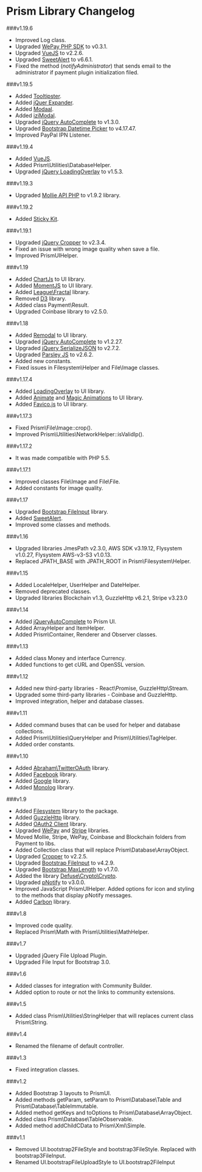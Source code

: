 Prism Library Changelog
==========================

###v1.19.6
* Improved Log class.
* Upgraded [WePay PHP SDK](https://github.com/devbridge/jQuery-Autocomplete) to v0.3.1.
* Upgraded [VueJS](https://vuejs.org/) to v2.2.6.
* Upgraded [SweetAlert](https://vuejs.org/) to v6.6.1.
* Fixed the method (_notifyAdministrator_) that sends email to the administrator if payment plugin initialization filed.

###v1.19.5
* Added [Tooltipster](http://iamceege.github.io/tooltipster/).
* Added [jQuer Expander](https://github.com/kswedberg/jquery-expander).
* Added [Modaal](http://humaan.com/modaal/).
* Added [iziModal](http://izimodal.marcelodolce.com).
* Upgraded [jQuery AutoComplete](https://github.com/devbridge/jQuery-Autocomplete) to v1.3.0.
* Upgraded [Bootstrap Datetime Picker](https://github.com/Eonasdan/bootstrap-datetimepicker) to v4.17.47.
* Improved PayPal IPN Listener.

###v1.19.4
* Added [VueJS](https://vuejs.org/).
* Added Prism\Utilities\DatabaseHelper.
* Upgraded [jQuery LoadingOverlay](http://gasparesganga.com/labs/jquery-loading-overlay/) to v1.5.3.

###v1.19.3
* Upgraded [Mollie API PHP](https://github.com/mollie/mollie-api-php) to v1.9.2 library.

###v1.19.2
* Added [Sticky Kit](http://leafo.net/sticky-kit/).

###v1.19.1
* Upgraded [jQuery Cropper](https://fengyuanchen.github.io/cropper/) to v2.3.4.
* Fixed an issue with wrong image quality when save a file.
* Improved PrismUIHelper.

###v1.19
* Added [ChartJs](http://www.chartjs.org/) to UI library.
* Added [MomentJS](http://momentjs.com/) to UI library.
* Added [League\Fractal](http://fractal.thephpleague.com/) library.
* Removed [D3](https://d3js.org/) library.
* Added class Payment\Result.
* Upgraded Coinbase library to v2.5.0.

###v1.18
* Added [Remodal](http://vodkabears.github.io/remodal/) to UI library.
* Upgraded [jQuery AutoComplete](https://github.com/devbridge/jQuery-Autocomplete) to v1.2.27.
* Upgraded [jQuery SerializeJSON](https://github.com/marioizquierdo/jquery.serializeJSON) to v2.7.2.
* Upgraded [Parsley JS](http://parsleyjs.org/) to v2.6.2.
* Added new constants.
* Fixed issues in Filesystem\Helper and File\Image classes.

###v1.17.4
* Added [LoadingOverlay](http://gasparesganga.com/labs/jquery-loading-overlay/) to UI library.
* Added [Animate](https://github.com/daneden/animate.css) and [Magic Animations](https://www.minimamente.com/example/magic_animations/) to UI library.
* Added [Favico.js](http://gasparesganga.com/labs/jquery-loading-overlay/) to UI library.

###v1.17.3
* Fixed Prism\File\Image::crop().
* Improved Prism\Utilities\NetworkHelper::isValidIp().

###v1.17.2
* It was made compatible with PHP 5.5.

###v1.17.1
* Improved classes File\Image and File\File.
* Added constants for image quality.

###v1.17
* Upgraded [Bootstrap FileInput](https://github.com/kartik-v/bootstrap-fileinput) library.
* Added [SweetAlert](http://t4t5.github.io/sweetalert/).
* Improved some classes and methods.

###v1.16
* Upgraded libraries JmesPath v2.3.0, AWS SDK v3.19.12, Flysystem v1.0.27, Flysystem AWS-v3-S3 v1.0.13.
* Replaced JPATH_BASE with JPATH_ROOT in Prism\Filesystem\Helper.

###v1.15
* Added LocaleHelper, UserHelper and DateHelper.
* Removed deprecated classes.
* Upgraded libraries Blockchain v1.3, GuzzleHttp v6.2.1, Stripe v3.23.0

###v1.14
* Added [jQueryAutoComplete](https://github.com/devbridge/jQuery-Autocomplete) to Prism UI.
* Added ArrayHelper and ItemHelper.
* Added Prism\Container, Renderer and Observer classes.

###v1.13
* Added class Money and interface Currency.
* Added functions to get cURL and OpenSSL version.

###v1.12
* Added new third-party libraries - React\Promise, GuzzleHttp\Stream.
* Upgraded some third-party libraries - Coinbase and GuzzleHttp.
* Improved integration, helper and database classes.

###v1.11
* Added command buses that can be used for helper and database collections.
* Added Prism\Utilities\QueryHelper and Prism\Utilities\TagHelper.
* Added order constants.

###v1.10
* Added [Abraham\TwitterOAuth](https://github.com/abraham/twitteroauth) library.
* Added [Facebook](https://github.com/facebook/facebook-php-sdk-v4) library.
* Added [Google](https://github.com/google/google-api-php-client) library.
* Added [Monolog](https://github.com/Seldaek/monolog) library.

###v1.9
* Added [Filesystem](http://flysystem.thephpleague.com/adapter/phpcr/) library to the package.
* Added [GuzzleHttp](https://github.com/guzzle/guzzle) library.
* Added [OAuth2 Client](http://thephpleague.com/oauth2-client/) library.
* Upgraded [WePay](https://github.com/wepay/php-sdk) and [Stripe](https://github.com/stripe/stripe-php) libraries.
* Moved Mollie, Stripe, WePay, Coinbase and Blockchain folders from Payment to libs.
* Added Collection class that will replace Prism\Database\ArrayObject.
* Upgraded [Cropper](http://fengyuanchen.github.io/cropper/) to v2.2.5.
* Upgraded [Bootstrap FileInput](http://plugins.krajee.com/file-input) to v4.2.9.
* Upgraded [Bootstrap MaxLength](https://github.com/mimo84/bootstrap-maxlength) to v1.7.0.
* Added the library [Defuse\Crypto\Crypto](https://github.com/defuse/php-encryption).
* Upgraded [pNotify](https://sciactive.github.io/pnotify/) to v3.0.0.
* Improved JavaScript PrismUIHelper. Added options for icon and styling to the methods that display pNotify messages.
* Added [Carbon](http://carbon.nesbot.com/) library.

###v1.8
* Improved code quality.
* Replaced Prism\Math with Prism\Utilities\MathHelper.

###v1.7
* Upgraded jQuery File Upload Plugin.
* Upgraded File Input for Bootstrap 3.0.

###v1.6
* Added classes for integration with Community Builder.
* Added option to route or not the links to community extensions.

###v1.5
* Added class Prism\Utilities\StringHelper that will replaces current class Prism\String.

###v1.4
* Renamed the filename of default controller.

###v1.3
* Fixed integration classes.

###v1.2
* Added Bootstrap 3 layouts to PrismUI.
* Added methods getParam, setParam to Prism\Database\Table and Prism\Database\TableImmutable.
* Added method getKeys and toOptions to Prism\Database\ArrayObject.
* Added class Prism\Database\TableObservable.
* Added method addChildCData to Prism\Xml\Simple.

###v1.1
* Removed UI.bootstrap2FileStyle and bootstrap3FileStyle. Replaced with bootstrap3FileInput.
* Renamed UI.bootstrapFileUploadStyle to UI.bootstrap2FileInput

